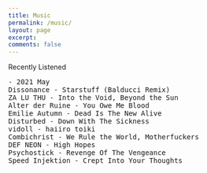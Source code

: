 ```yaml
---
title: Music
permalink: /music/
layout: page
excerpt: 
comments: false
---
```


Recently Listened <br />

<pre>
- 2021 May
Dissonance - Starstuff (Balducci Remix)
ZA LU THU - Into the Void, Beyond the Sun
Alter der Ruine - You Owe Me Blood
Emilie Autumn - Dead Is The New Alive
Disturbed - Down With The Sickness
vidoll - haiiro toiki
Combichrist - We Rule the World, Motherfuckers
DEF NEON - High Hopes
Psychostick - Revenge Of The Vengeance
Speed Injektion - Crept Into Your Thoughts
</pre>
